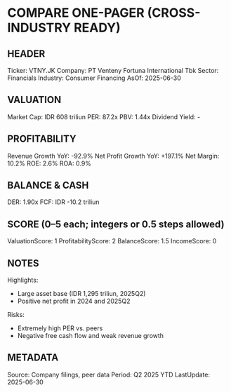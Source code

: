 # COMPARE ONE-PAGER (CROSS-INDUSTRY READY)

## HEADER
Ticker: VTNY.JK
Company: PT Venteny Fortuna International Tbk
Sector: Financials
Industry: Consumer Financing
AsOf: 2025-06-30

## VALUATION
Market Cap: IDR 608 triliun
PER: 87.2x
PBV: 1.44x
Dividend Yield: -

## PROFITABILITY
Revenue Growth YoY: -92.9%
Net Profit Growth YoY: +197.1%
Net Margin: 10.2%
ROE: 2.6%
ROA: 0.9%

## BALANCE & CASH
DER: 1.90x
FCF: IDR -10.2 triliun

## SCORE (0–5 each; integers or 0.5 steps allowed)
ValuationScore: 1
ProfitabilityScore: 2
BalanceScore: 1.5
IncomeScore: 0

## NOTES
Highlights:
- Large asset base (IDR 1,295 triliun, 2025Q2)
- Positive net profit in 2024 and 2025Q2

Risks:
- Extremely high PER vs. peers
- Negative free cash flow and weak revenue growth

## METADATA
Source: Company filings, peer data
Period: Q2 2025 YTD
LastUpdate: 2025-06-30